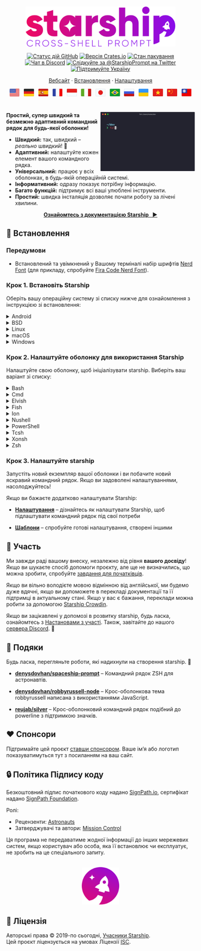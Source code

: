 <p align="center">
  <img
    width="400"
    src="https://raw.githubusercontent.com/starship/starship/master/media/logo.png"
    alt="Starship – універсальний командний рядок "
 />
</p>

<p align="center">
  <a href="https://github.com/starship/starship/actions"
    ><img
      src="https://img.shields.io/github/actions/workflow/status/starship/starship/workflow.yml?branch=master&label=workflow&style=flat-square"
      alt="Статус дій GitHub"
 /></a>
  <a href="https://crates.io/crates/starship"
    ><img
      src="https://img.shields.io/crates/v/starship?style=flat-square"
      alt="Версія Crates.io"
 /></a>
  <a href="https://repology.org/project/starship/versions"
    ><img
      src="https://img.shields.io/repology/repositories/starship?label=in%20repositories&style=flat-square"
      alt="Стан пакування" /></a
><br />
  <a href="https://discord.gg/starship"
    ><img
      src="https://img.shields.io/discord/567163873606500352?label=discord&logoColor=white&style=flat-square"
      alt="Чат в Discord"
 /></a>
  <a href="https://twitter.com/StarshipPrompt"
    ><img
      src="https://img.shields.io/badge/twitter-@StarshipPrompt-1DA1F3?style=flat-square"
      alt="Слідкуйте за @StarshipPrompt на Twitter"
 /></a>
  <a href="https://stand-with-ukraine.pp.ua"
    ><img
      src="https://raw.githubusercontent.com/vshymanskyy/StandWithUkraine/main/badges/StandWithUkraineFlat.svg"
      alt="Підтримуйте Україну"
 /></a>
</p>

<p align="center">
  <a href="https://starship.rs">Вебсайт</a>
  ·
  <a href="#🚀-installation">Встановлення</a>
  ·
  <a href="https://starship.rs/config/">Налаштування</a>
</p>

<p align="center">
  <a href="https://github.com/starship/starship/blob/master/README.md"
    ><img
      height="20"
      src="https://raw.githubusercontent.com/starship/starship/master/media/flag-us.png"
      alt="English"
 /></a>
  &nbsp;
  <a
    href="https://github.com/starship/starship/blob/master/docs/de-DE/guide/README.md"
    ><img
      height="20"
      src="https://raw.githubusercontent.com/starship/starship/master/media/flag-de.png"
      alt="Deutsch"
 /></a>
  &nbsp;
  <a
    href="https://github.com/starship/starship/blob/master/docs/es-ES/guide/README.md"
    ><img
      height="20"
      src="https://raw.githubusercontent.com/starship/starship/master/media/flag-es.png"
      alt="Español"
 /></a>
  &nbsp;
  <a
    href="https://github.com/starship/starship/blob/master/docs/fr-FR/guide/README.md"
    ><img
      height="20"
      src="https://raw.githubusercontent.com/starship/starship/master/media/flag-fr.png"
      alt="Français"
 /></a>
  &nbsp;
  <a
    href="https://github.com/starship/starship/blob/master/docs/id-ID/guide/README.md"
    ><img
      height="20"
      src="https://raw.githubusercontent.com/starship/starship/master/media/flag-id.png"
      alt="Bahasa Indonesia"
 /></a>
  &nbsp;
  <a
    href="https://github.com/starship/starship/blob/master/docs/it-IT/guide/README.md"
    ><img
      height="20"
      src="https://raw.githubusercontent.com/starship/starship/master/media/flag-it.png"
      alt="Italiano"
 /></a>
  &nbsp;
  <a
    href="https://github.com/starship/starship/blob/master/docs/ja-JP/guide/README.md"
    ><img
      height="20"
      src="https://raw.githubusercontent.com/starship/starship/master/media/flag-jp.png"
      alt="日本語"
 /></a>
  &nbsp;
  <a
    href="https://github.com/starship/starship/blob/master/docs/pt-BR/guide/README.md"
    ><img
      height="20"
      src="https://raw.githubusercontent.com/starship/starship/master/media/flag-br.png"
      alt="Português do Brasil"
 /></a>
  &nbsp;
  <a
    href="https://github.com/starship/starship/blob/master/docs/ru-RU/guide/README.md"
    ><img
      height="20"
      src="https://raw.githubusercontent.com/starship/starship/master/media/flag-ru.png"
      alt="Русский"
 /></a>
  &nbsp;
  <a
    href="https://github.com/starship/starship/blob/master/docs/uk-UA/guide/README.md"
    ><img
      height="20"
      src="https://raw.githubusercontent.com/starship/starship/master/media/flag-ua.png"
      alt="Українська"
 /></a>
  &nbsp;
  <a
    href="https://github.com/starship/starship/blob/master/docs/vi-VN/guide/README.md"
    ><img
      height="20"
      src="https://raw.githubusercontent.com/starship/starship/master/media/flag-vn.png"
      alt="Tiếng Việt"
 /></a>
  &nbsp;
  <a
    href="https://github.com/starship/starship/blob/master/docs/zh-CN/guide/README.md"
    ><img
      height="20"
      src="https://raw.githubusercontent.com/starship/starship/master/media/flag-cn.png"
      alt="简体中文"
 /></a>
  &nbsp;
  <a
    href="https://github.com/starship/starship/blob/master/docs/zh-TW/guide/README.md"
    ><img
      height="20"
      src="https://raw.githubusercontent.com/starship/starship/master/media/flag-tw.png"
      alt="繁體中文"
 /></a>
</p>

<h1></h1>

<img
  src="https://raw.githubusercontent.com/starship/starship/master/media/demo.gif"
  alt="Starship в iTerm2 з темою Snazzy"
  width="50%"
  align="right"
 />

**Простий, супер швидкий та безмежно адаптивний командний рядок для будь-якої оболонки!**

- **Швидкий:** так, швидкий – _реально_ швидкий! 🚀
- **Адаптивний:** налаштуйте кожен елемент вашого командного рядка.
- **Універсальний:** працює у всіх оболонках, в будь-якій операційній системі.
- **Інформативний:** одразу показує потрібну інформацію.
- **Багато функцій:** підтримує всі ваші улюблені інструменти.
- **Простий:** швидка інсталяція дозволяє почати роботу за лічені хвилини.

<p align="center">
<a href="https://starship.rs/config/"><strong>Ознайомтесь з документацією Starship &nbsp;&nbsp;▶</strong></a>
</p>

<a name="🚀-installation"></a>

## 🚀 Встановлення

### Передумови

- Встановлений та увімкнений у Вашому терміналі набір шрифтів [Nerd Font](https://www.nerdfonts.com/) (для прикладу, спробуйте [Fira Code Nerd Font](https://www.nerdfonts.com/font-downloads)).

### Крок 1. Встановіть Starship

Оберіть вашу операційну систему зі списку нижче для ознайомлення з інструкцією зі встановлення:

<details>
<summary>Android</summary>

Встановіть Starship використовуючи будь-який з наступних менеджерів пакунків:

| Репозиторій                                                                       | Команда для встановлення |
| --------------------------------------------------------------------------------- | ------------------------ |
| [Termux](https://github.com/termux/termux-packages/tree/master/packages/starship) | `pkg install starship`   |

</details>

<details>
<summary>BSD</summary>

Встановіть Starship використовуючи будь-який з наступних менеджерів пакунків:

| Дистрибутив     | Репозиторій                                              | Команда для встановлення          |
| --------------- | -------------------------------------------------------- | --------------------------------- |
| **_Будь-який_** | **[crates.io](https://crates.io/crates/starship)**       | `cargo install starship --locked` |
| FreeBSD         | [FreshPorts](https://www.freshports.org/shells/starship) | `pkg install starship`            |
| NetBSD          | [pkgsrc](https://pkgsrc.se/shells/starship)              | `pkgin install starship`          |

</details>

<details>
<summary>Linux</summary>

Встановіть останню версію для вашої системи:

```sh
curl -sS https://starship.rs/install.sh | sh
```

Як варіант, можете встановити Starship скориставшись будь-яким з наступних менеджерів пакунків:

| Дистрибутив        | Репозиторій                                                                                     | Команда для встановлення                                                       |
| ------------------ | ----------------------------------------------------------------------------------------------- | ------------------------------------------------------------------------------ |
| **_Будь-який_**    | **[crates.io](https://crates.io/crates/starship)**                                              | `cargo install starship --locked`                                              |
| _Будь-який_        | [conda-forge](https://anaconda.org/conda-forge/starship)                                        | `conda install -c conda-forge starship`                                        |
| _Будь-який_        | [Linuxbrew](https://formulae.brew.sh/formula/starship)                                          | `brew install starship`                                                        |
| Alpine Linux 3.13+ | [Alpine Linux Packages](https://pkgs.alpinelinux.org/packages?name=starship)                    | `apk add starship`                                                             |
| Arch Linux         | [Arch Linux Extra](https://archlinux.org/packages/extra/x86_64/starship)                        | `pacman -S starship`                                                           |
| CentOS 7+          | [Copr](https://copr.fedorainfracloud.org/coprs/atim/starship)                                   | `dnf copr enable atim/starship` <br /> `dnf install starship` |
| Debian 13+         | [Debian Main](https://sources.debian.org/src/starship/1.22.1-1/)                                | `apt install starship`                                                         |
| Gentoo             | [Gentoo Packages](https://packages.gentoo.org/packages/app-shells/starship)                     | `emerge app-shells/starship`                                                   |
| Manjaro            |                                                                                                 | `pacman -S starship`                                                           |
| NixOS              | [nixpkgs](https://github.com/NixOS/nixpkgs/blob/master/pkgs/by-name/st/starship/package.nix)    | `nix-env -iA nixpkgs.starship`                                                 |
| openSUSE           | [OSS](https://software.opensuse.org/package/starship)                                           | `zypper in starship`                                                           |
| Ubuntu 25.04+      | [Ubuntu Universe](https://packages.ubuntu.com/source/plucky/starship)                           | `apt install starship`                                                         |
| Void Linux         | [Void Linux Packages](https://github.com/void-linux/void-packages/tree/master/srcpkgs/starship) | `xbps-install -S starship`                                                     |

</details>

<details>
<summary>macOS</summary>

Встановіть останню версію для вашої системи:

```sh
curl -sS https://starship.rs/install.sh | sh
```

Як варіант, можете встановити Starship скориставшись будь-яким з наступних менеджерів пакунків:

| Репозиторій                                              | Команда для встановлення                |
| -------------------------------------------------------- | --------------------------------------- |
| **[crates.io](https://crates.io/crates/starship)**       | `cargo install starship --locked`       |
| [conda-forge](https://anaconda.org/conda-forge/starship) | `conda install -c conda-forge starship` |
| [Homebrew](https://formulae.brew.sh/formula/starship)    | `brew install starship`                 |
| [MacPorts](https://ports.macports.org/port/starship)     | `port install starship`                 |

</details>

<details>
<summary>Windows</summary>

Встановіть останню версію для вашої системи за допомогою MSI-інсталятора з розділу [релізів](https://github.com/starship/starship/releases/latest).

Встановіть Starship використовуючи будь-який з наступних менеджерів пакунків:

| Репозиторій                                                                                  | Команда для встановлення                |
| -------------------------------------------------------------------------------------------- | --------------------------------------- |
| **[crates.io](https://crates.io/crates/starship)**                                           | `cargo install starship --locked`       |
| [Chocolatey](https://community.chocolatey.org/packages/starship)                             | `choco install starship`                |
| [conda-forge](https://anaconda.org/conda-forge/starship)                                     | `conda install -c conda-forge starship` |
| [Scoop](https://github.com/ScoopInstaller/Main/blob/master/bucket/starship.json)             | `scoop install starship`                |
| [winget](https://github.com/microsoft/winget-pkgs/tree/master/manifests/s/Starship/Starship) | `winget install --id Starship.Starship` |

</details>

### Крок 2. Налаштуйте оболонку для використання Starship

Налаштуйте свою оболонку, щоб ініціалізувати starship. Виберіть ваш варіант зі списку:

<details>
<summary>Bash</summary>

Додайте наступний рядок наприкінці `~/.bashrc`:

```sh
eval "$(starship init bash)"
```

</details>

<details>
<summary>Cmd</summary>

Вам потрібно використовувати [Clink](https://chrisant996.github.io/clink/clink.html) (v1.2.30+) разом з Cmd. Створіть файл `%LocalAppData%\clink\starship.lua` із наступним вмістом:

```lua
load(io.popen('starship init cmd'):read("*a"))()
```

</details>

<details>
<summary>Elvish</summary>

Додайте наступний рядок наприкінці `~/.elvish/rc.elv`:

```sh
eval (starship init elvish)
```

Примітка: Підтримується лише Elvish v0.18+

</details>

<details>
<summary>Fish</summary>

Додайте наступний рядок наприкінці `~/.config/fish/config.fish`:

```fish
starship init fish | source
```

</details>

<details>
<summary>Ion</summary>

Додайте наступний рядок наприкінці `~/.config/ion/initrc`:

```sh
eval $(starship init ion)
```

</details>

<details>
<summary>Nushell</summary>

Додайте наступний рядок наприкінці налаштувань Nushell (знайдіть її за допомоги `$nu.config-path` в Nushell):

```sh
mkdir ($nu.data-dir | path join "vendor/autoload")
starship init nu | save -f ($nu.data-dir | path join "vendor/autoload/starship.nu")
```

Примітка: Підтримується лише Nushell v0.96+

</details>

<details>
<summary>PowerShell</summary>

Додайте наступний рядок наприкінці вашої конфігурації PowerShell (знайдіть її виконавши команду `$PROFILE`):

```powershell
Invoke-Expression (&starship init powershell)
```

</details>

<details>
<summary>Tcsh</summary>

Додайте наступний рядок наприкінці `~/.tcshrc`:

```sh
eval `starship init tcsh`
```

</details>

<details>
<summary>Xonsh</summary>

Додайте наступний рядок наприкінці `~/.xonshrc`:

```python
execx($(starship init xonsh))
```

</details>

<details>
<summary>Zsh</summary>

Додайте наступний рядок наприкінці `~/.zshrc`:

```sh
eval "$(starship init zsh)"
```

</details>

### Крок 3. Налаштуйте starship

Запустіть новий екземпляр вашої оболонки і ви побачите новий яскравий командний рядок. Якщо ви задоволені налаштуваннями, насолоджуйтесь!

Якщо ви бажаєте додатково налаштувати Starship:

- **[Налаштування](https://starship.rs/config/)** – дізнайтесь як налаштувати Starship, щоб підлаштувати командний рядок під свої потреби

- **[Шаблони](https://starship.rs/presets/)** – спробуйте готові налаштування, створені іншими

## 🤝 Участь

Ми завжди раді вашому внеску, незалежно від рівня **вашого досвіду**! Якщо ви шукаєте спосіб допомоги проєкту, але ще не визначились, що можна зробити, спробуйте [завдання для початківців](https://github.com/starship/starship/labels/🌱%20good%20first%20issue).

Якщо ви вільно володієте мовою відмінною від англійської, ми будемо дуже вдячні, якщо ви допоможете в перекладі документації та її підтримці в актуальному стані. Якщо у вас є бажання, переклади можна робити за допомогою [Starship Crowdin](https://translate.starship.rs/).

Якщо ви зацікавлені у допомозі в розвитку starship, будь ласка, ознайомтесь з [Настановами з участі](https://github.com/starship/starship/blob/master/CONTRIBUTING.md). Також, завітайте до нашого [сервера Discord](https://discord.gg/8Jzqu3T). 👋

## 💭 Подяки

Будь ласка, перегляньте роботи, які надихнули на створення starship. 🙏

- **[denysdovhan/spaceship-prompt](https://github.com/denysdovhan/spaceship-prompt)** – Командний рядок ZSH для астронавтів.

- **[denysdovhan/robbyrussell-node](https://github.com/denysdovhan/robbyrussell-node)** – Крос-оболонкова тема robbyrussell написана з використаннями JavaScript.

- **[reujab/silver](https://github.com/reujab/silver)** – Крос-оболонковий командний рядок подібний до powerline з підтримкою значків.

## ❤️ Спонсори

Підтримайте цей проєкт [ставши спонсором](https://github.com/sponsors/starship). Ваше імʼя або логотип показуватимуться тут з посиланням на ваш сайт.

## 🔒 Політика Підпису коду

Безкоштовний підпис початкового коду надано [SignPath.io](https://signpath.io), сертифікат надано [SignPath Foundation](https://signpath.org).

Ролі:

- Рецензенти: [Astronauts](https://github.com/orgs/starship/teams/astronauts)
- Затверджувачі та автори: [Mission Control](https://github.com/orgs/starship/teams/mission-control)

Ця програма не передаватиме жодної інформації до інших мережевих систем, якщо користувач або особа, яка її встановлює чи експлуатує, не зробить на це спеціального запиту.

<p align="center">
    <br>
    <img width="100" src="https://raw.githubusercontent.com/starship/starship/master/media/icon.png" alt="Starship rocket icon">
</p>

## 📝 Ліцензія

Авторські права © 2019-по сьогодні, [Учасники Starship](https://github.com/starship/starship/graphs/contributors).<br /> Цей проєкт ліцензується на умовах Ліцензії [ISC](https://github.com/starship/starship/blob/master/LICENSE).
